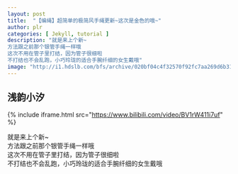```yaml
---
layout: post
title:  "【编绳】超简单的极简风手绳更新~这次是金色的哦~"
author: plr
categories: [ Jekyll, tutorial ]
description: "就是来上个新~
方法跟之前那个银管手绳一样哦
这次不用在管子里打结，因为管子很细啦
不打结也不会乱跑，小巧玲珑的适合手腕纤细的女生戴哦"
image: "http://i1.hdslb.com/bfs/archive/020bf04c4f32570f92fc7aa269d6b31468aac751.jpg"
---
```

## 浅韵小汐

{% include iframe.html src="https://www.bilibili.com/video/BV1rW411i7uf" %}

就是来上个新~<br>方法跟之前那个银管手绳一样哦<br>这次不用在管子里打结，因为管子很细啦<br>不打结也不会乱跑，小巧玲珑的适合手腕纤细的女生戴哦


